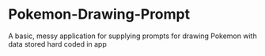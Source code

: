 ﻿# Pokemon-Drawing-Prompt
A basic, messy application for supplying prompts for drawing Pokemon with data stored hard coded in app
